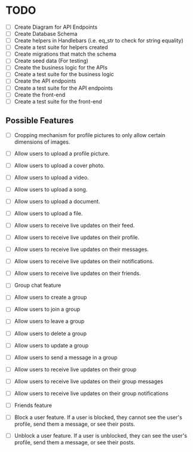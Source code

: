 # TODO

- [ ] Create Diagram for API Endpoints
- [ ] Create Database Schema
- [ ] Create helpers in Handlebars (i.e. eq_str to check for string equality)
- [ ] Create a test suite for helpers created
- [ ] Create migrations that match the schema
- [ ] Create seed data (For testing)
- [ ] Create the business logic for the APIs
- [ ] Create a test suite for the business logic
- [ ] Create the API endpoints
- [ ] Create a test suite for the API endpoints
- [ ] Create the front-end
- [ ] Create a test suite for the front-end

## Possible Features
- [ ] Cropping mechanism for profile pictures to only allow certain dimensions of images.
- [ ] Allow users to upload a profile picture.
- [ ] Allow users to upload a cover photo.
- [ ] Allow users to upload a video.
- [ ] Allow users to upload a song.
- [ ] Allow users to upload a document.
- [ ] Allow users to upload a file.
- [ ] Allow users to receive live updates on their feed.
- [ ] Allow users to receive live updates on their profile.
- [ ] Allow users to receive live updates on their messages.
- [ ] Allow users to receive live updates on their notifications.
- [ ] Allow users to receive live updates on their friends.
- [ ] Group chat feature
- [ ] Allow users to create a group
- [ ] Allow users to join a group
- [ ] Allow users to leave a group
- [ ] Allow users to delete a group
- [ ] Allow users to update a group
- [ ] Allow users to send a message in a group
- [ ] Allow users to receive live updates on their group
- [ ] Allow users to receive live updates on their group messages
- [ ] Allow users to receive live updates on their group notifications
- [ ] Friends feature
- [ ] Block a user feature. If a user is blocked, they cannot see the user's profile, send them a message, or see their posts.
- [ ] Unblock a user feature. If a user is unblocked, they can see the user's profile, send them a message, or see their posts.

